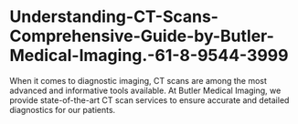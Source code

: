 # Understanding-CT-Scans-Comprehensive-Guide-by-Butler-Medical-Imaging.-61-8-9544-3999
When it comes to diagnostic imaging, CT scans are among the most advanced and informative tools available. At Butler Medical Imaging, we provide state-of-the-art CT scan services to ensure accurate and detailed diagnostics for our patients. 
